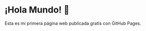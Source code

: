 <!DOCTYPE html>
<html lang="es">
<head>
  <meta charset="UTF-8">
  <meta name="viewport" content="width=device-width, initial-scale=1.0">
  <title>Mi Página Web</title>
</head>
<body>
  <h1>¡Hola Mundo! 🚀</h1>
  <p>Esta es mi primera página web publicada gratis con GitHub Pages.</p>
</body>
</html>

